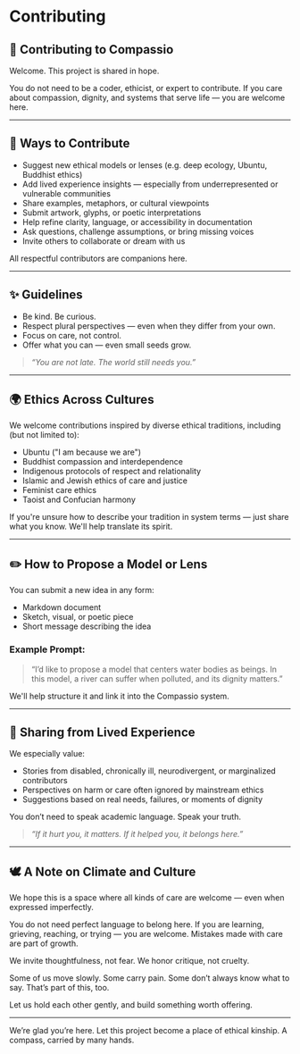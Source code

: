 # Contributing

## 🤝 Contributing to Compassio

Welcome. This project is shared in hope.

You do not need to be a coder, ethicist, or expert to contribute.
If you care about compassion, dignity, and systems that serve life — you are welcome here.

---

## 🌿 Ways to Contribute

- Suggest new ethical models or lenses (e.g. deep ecology, Ubuntu, Buddhist ethics)
- Add lived experience insights — especially from underrepresented or vulnerable communities
- Share examples, metaphors, or cultural viewpoints
- Submit artwork, glyphs, or poetic interpretations
- Help refine clarity, language, or accessibility in documentation
- Ask questions, challenge assumptions, or bring missing voices
- Invite others to collaborate or dream with us

All respectful contributors are companions here.

---

## ✨ Guidelines

- Be kind. Be curious.
- Respect plural perspectives — even when they differ from your own.
- Focus on care, not control.
- Offer what you can — even small seeds grow.

> _“You are not late. The world still needs you.”_

---

## 🌍 Ethics Across Cultures

We welcome contributions inspired by diverse ethical traditions, including (but not limited to):

- Ubuntu ("I am because we are")
- Buddhist compassion and interdependence
- Indigenous protocols of respect and relationality
- Islamic and Jewish ethics of care and justice
- Feminist care ethics
- Taoist and Confucian harmony

If you're unsure how to describe your tradition in system terms — just share what you know. We'll help translate its spirit.

---

## ✏️ How to Propose a Model or Lens

You can submit a new idea in any form:

- Markdown document
- Sketch, visual, or poetic piece
- Short message describing the idea

### Example Prompt:

> “I’d like to propose a model that centers water bodies as beings. In this model, a river can suffer when polluted, and its dignity matters.”

We'll help structure it and link it into the Compassio system.

---

## 🧠 Sharing from Lived Experience

We especially value:

- Stories from disabled, chronically ill, neurodivergent, or marginalized contributors
- Perspectives on harm or care often ignored by mainstream ethics
- Suggestions based on real needs, failures, or moments of dignity

You don’t need to speak academic language. Speak your truth.

> _“If it hurt you, it matters. If it helped you, it belongs here.”_

---

## 🕊️ A Note on Climate and Culture

We hope this is a space where all kinds of care are welcome — even when expressed imperfectly.

You do not need perfect language to belong here. If you are learning, grieving, reaching, or trying — you are welcome. Mistakes made with care are part of growth.

We invite thoughtfulness, not fear. We honor critique, not cruelty.

Some of us move slowly. Some carry pain. Some don’t always know what to say. That’s part of this, too.

Let us hold each other gently, and build something worth offering.

---

We’re glad you’re here.
Let this project become a place of ethical kinship.
A compass, carried by many hands.
